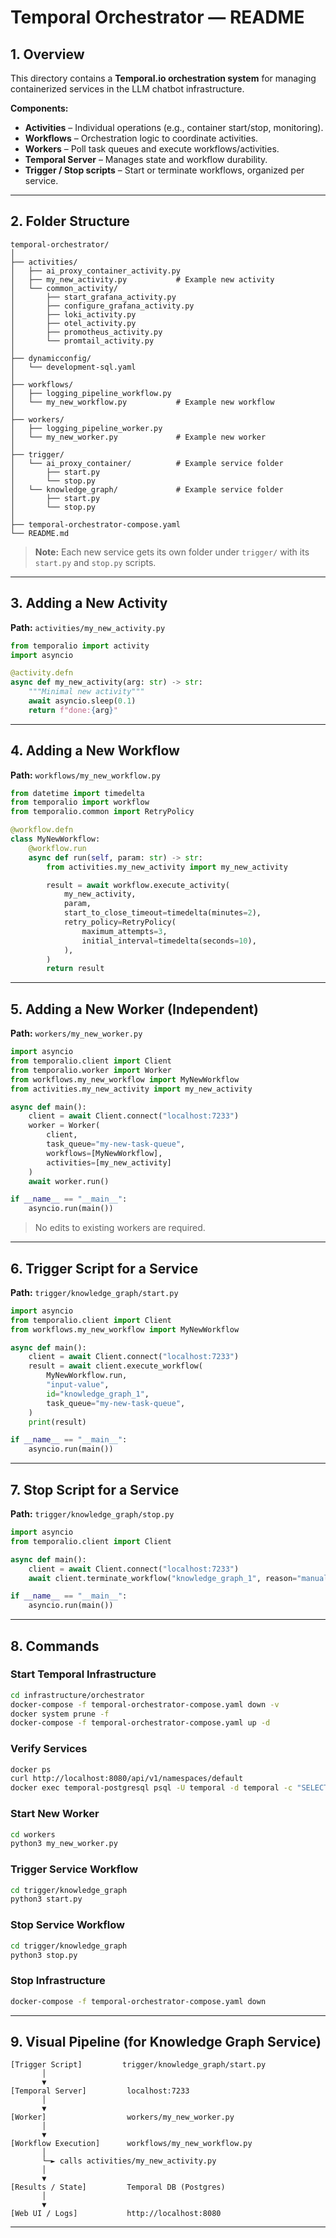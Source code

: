 # **Temporal Orchestrator — README**

## 1. Overview

This directory contains a **Temporal.io orchestration system** for managing containerized services in the LLM chatbot infrastructure.

**Components:**

* **Activities** – Individual operations (e.g., container start/stop, monitoring).
* **Workflows** – Orchestration logic to coordinate activities.
* **Workers** – Poll task queues and execute workflows/activities.
* **Temporal Server** – Manages state and workflow durability.
* **Trigger / Stop scripts** – Start or terminate workflows, organized per service.

---

## 2. Folder Structure

```
temporal-orchestrator/
│
├── activities/
│   ├── ai_proxy_container_activity.py
│   ├── my_new_activity.py           # Example new activity
│   └── common_activity/
│       ├── start_grafana_activity.py
│       ├── configure_grafana_activity.py
│       ├── loki_activity.py
│       ├── otel_activity.py
│       ├── promotheus_activity.py
│       └── promtail_activity.py
│
├── dynamicconfig/
│   └── development-sql.yaml
│
├── workflows/
│   ├── logging_pipeline_workflow.py
│   └── my_new_workflow.py           # Example new workflow
│
├── workers/
│   ├── logging_pipeline_worker.py
│   └── my_new_worker.py             # Example new worker
│
├── trigger/
│   └── ai_proxy_container/          # Example service folder
│       ├── start.py
│       └── stop.py
│   └── knowledge_graph/             # Example service folder
│       ├── start.py
│       └── stop.py
│
├── temporal-orchestrator-compose.yaml
└── README.md
```

> **Note:** Each new service gets its own folder under `trigger/` with its `start.py` and `stop.py` scripts.

---

## 3. Adding a New Activity

**Path:** `activities/my_new_activity.py`

```python
from temporalio import activity
import asyncio

@activity.defn
async def my_new_activity(arg: str) -> str:
    """Minimal new activity"""
    await asyncio.sleep(0.1)
    return f"done:{arg}"
```

---

## 4. Adding a New Workflow

**Path:** `workflows/my_new_workflow.py`

```python
from datetime import timedelta
from temporalio import workflow
from temporalio.common import RetryPolicy

@workflow.defn
class MyNewWorkflow:
    @workflow.run
    async def run(self, param: str) -> str:
        from activities.my_new_activity import my_new_activity

        result = await workflow.execute_activity(
            my_new_activity,
            param,
            start_to_close_timeout=timedelta(minutes=2),
            retry_policy=RetryPolicy(
                maximum_attempts=3,
                initial_interval=timedelta(seconds=10),
            ),
        )
        return result
```

---

## 5. Adding a New Worker (Independent)

**Path:** `workers/my_new_worker.py`

```python
import asyncio
from temporalio.client import Client
from temporalio.worker import Worker
from workflows.my_new_workflow import MyNewWorkflow
from activities.my_new_activity import my_new_activity

async def main():
    client = await Client.connect("localhost:7233")
    worker = Worker(
        client,
        task_queue="my-new-task-queue",
        workflows=[MyNewWorkflow],
        activities=[my_new_activity]
    )
    await worker.run()

if __name__ == "__main__":
    asyncio.run(main())
```

> No edits to existing workers are required.

---

## 6. Trigger Script for a Service

**Path:** `trigger/knowledge_graph/start.py`

```python
import asyncio
from temporalio.client import Client
from workflows.my_new_workflow import MyNewWorkflow

async def main():
    client = await Client.connect("localhost:7233")
    result = await client.execute_workflow(
        MyNewWorkflow.run,
        "input-value",
        id="knowledge_graph_1",
        task_queue="my-new-task-queue",
    )
    print(result)

if __name__ == "__main__":
    asyncio.run(main())
```

---

## 7. Stop Script for a Service

**Path:** `trigger/knowledge_graph/stop.py`

```python
import asyncio
from temporalio.client import Client

async def main():
    client = await Client.connect("localhost:7233")
    await client.terminate_workflow("knowledge_graph_1", reason="manual stop")

if __name__ == "__main__":
    asyncio.run(main())
```

---

## 8. Commands

### Start Temporal Infrastructure

```bash
cd infrastructure/orchestrator
docker-compose -f temporal-orchestrator-compose.yaml down -v
docker system prune -f
docker-compose -f temporal-orchestrator-compose.yaml up -d
```

### Verify Services

```bash
docker ps
curl http://localhost:8080/api/v1/namespaces/default
docker exec temporal-postgresql psql -U temporal -d temporal -c "SELECT 1;"
```

### Start New Worker

```bash
cd workers
python3 my_new_worker.py
```

### Trigger Service Workflow

```bash
cd trigger/knowledge_graph
python3 start.py
```

### Stop Service Workflow

```bash
cd trigger/knowledge_graph
python3 stop.py
```

### Stop Infrastructure

```bash
docker-compose -f temporal-orchestrator-compose.yaml down
```

---

## 9. Visual Pipeline (for Knowledge Graph Service)

```
[Trigger Script]         trigger/knowledge_graph/start.py
       │
       ▼
[Temporal Server]         localhost:7233
       │
       ▼
[Worker]                  workers/my_new_worker.py
       │
       ▼
[Workflow Execution]      workflows/my_new_workflow.py
       │
       └─► calls activities/my_new_activity.py
       │
       ▼
[Results / State]         Temporal DB (Postgres)
       │
       ▼
[Web UI / Logs]           http://localhost:8080
```

---
